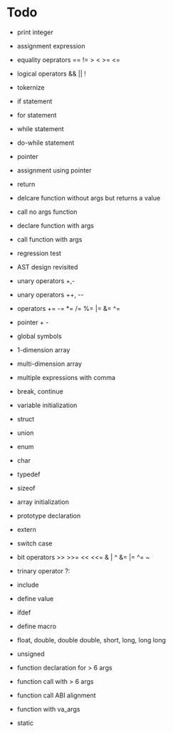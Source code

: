 # Todo

* print integer
* assignment expression

* equality oeprators == != > < >= <=
* logical operators && || !
* tokernize

* if statement
* for statement
* while statement
* do-while statement

* pointer
* assignment using pointer

* return
* delcare function without args but returns a value
* call no args function
* declare function with args
* call function with args

- regression test
- AST design revisited

- unary operators +,-
- unary operators ++, --
- operators += -= *= /= %= |= &= ^=

- pointer + -

- global symbols

- 1-dimension array
- multi-dimension array

- multiple expressions with comma
- break, continue

- variable initialization

- struct
- union
- enum

- char

- typedef
- sizeof


- array initialization
- prototype declaration
- extern

- switch case

- bit operators >> >>= << <<= & | ^  &= |= ^= ~
- trinary operator ?:

- include
- define value
- ifdef
- define macro

- float, double, double double, short, long, long long
- unsigned


- function declaration for > 6 args
- function call with > 6 args
- function call ABI alignment

- function with va_args

- static
